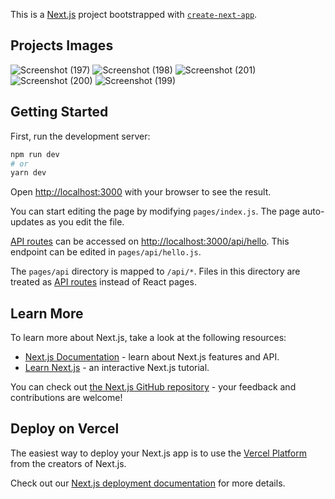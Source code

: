 This is a [Next.js](https://nextjs.org/) project bootstrapped with [`create-next-app`](https://github.com/vercel/next.js/tree/canary/packages/create-next-app).

## Projects Images
![Screenshot (197)](https://user-images.githubusercontent.com/82698215/187980145-fb6db7f3-6ba2-4c31-b31f-826128515ce2.png)
![Screenshot (198)](https://user-images.githubusercontent.com/82698215/187980168-f654af9f-e2c2-4271-ad7d-ecfe44573bc4.png)
![Screenshot (201)](https://user-images.githubusercontent.com/82698215/187980193-2c3787ef-89cf-4eaf-9414-4d889387bc01.png)
![Screenshot (200)](https://user-images.githubusercontent.com/82698215/187980214-a0532c77-c8fd-4d9e-a165-ba2be21c094f.png)
![Screenshot (199)](https://user-images.githubusercontent.com/82698215/187980239-7dcb898c-3f71-475d-a1d2-ea42f9eadff6.png)


## Getting Started

First, run the development server:

```bash
npm run dev
# or
yarn dev
```

Open [http://localhost:3000](http://localhost:3000) with your browser to see the result.

You can start editing the page by modifying `pages/index.js`. The page auto-updates as you edit the file.

[API routes](https://nextjs.org/docs/api-routes/introduction) can be accessed on [http://localhost:3000/api/hello](http://localhost:3000/api/hello). This endpoint can be edited in `pages/api/hello.js`.

The `pages/api` directory is mapped to `/api/*`. Files in this directory are treated as [API routes](https://nextjs.org/docs/api-routes/introduction) instead of React pages.

## Learn More

To learn more about Next.js, take a look at the following resources:

- [Next.js Documentation](https://nextjs.org/docs) - learn about Next.js features and API.
- [Learn Next.js](https://nextjs.org/learn) - an interactive Next.js tutorial.

You can check out [the Next.js GitHub repository](https://github.com/vercel/next.js/) - your feedback and contributions are welcome!

## Deploy on Vercel

The easiest way to deploy your Next.js app is to use the [Vercel Platform](https://vercel.com/new?utm_medium=default-template&filter=next.js&utm_source=create-next-app&utm_campaign=create-next-app-readme) from the creators of Next.js.

Check out our [Next.js deployment documentation](https://nextjs.org/docs/deployment) for more details.
